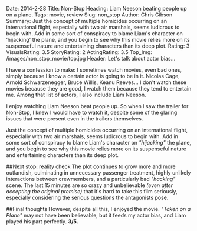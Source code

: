 Date: 2014-2-28
Title: Non-Stop
Heading: Liam Neeson beating people up on a plane.
Tags: movie, review
Slug: non_stop
Author: Chris Gibson
Summary: Just the concept of multiple homicides occurring on an international flight, especially with two air marshals, seems ludicrous to begin with. Add in some sort of conspiracy to blame Liam's character on ‘hijacking' the plane, and you begin to see why this movie relies more on its suspenseful nature and entertaining characters than its deep plot.
Rating: 3
VisualsRating: 3.5
StoryRating: 2
ActingRating: 3.5
Top_Img: /images/non_stop_movie/top.jpg
Header: Let's talk about actor bias...

I have a confession to make: I sometimes watch movies, even bad ones, simply because I know a certain actor is going to be in it. Nicolas Cage, Arnold Schwarzenegger, Bruce Willis, Keanu Reeves... I don't watch these movies because they are good, I watch them because they tend to entertain me. Among that list of actors, I also include Liam Neeson.

I enjoy watching Liam Neeson beat people up. So when I saw the trailer for Non-Stop, I knew I would have to watch it, despite some of the glaring issues that were present even in the trailers themselves.

Just the concept of multiple homicides occurring on an international flight, especially with two air marshals, seems ludicrous to begin with. Add in some sort of conspiracy to blame Liam's character on *"hijacking"* the plane, and you begin to see why this movie relies more on its suspenseful nature and entertaining characters than its deep plot.

##Next stop: reality check
The plot continues to grow more and more outlandish, culminating in unnecessary passenger treatment, highly unlikely interactions between crewmembers, and a particularly bad *"hacking"* scene. The last 15 minutes are so crazy and unbelievable *(even after accepting the original premise)* that it's hard to take this film seriously, especially considering the serious questions the antagonists pose.

##Final thoughts
However, despite all this, I enjoyed the movie. *"Taken on a Plane"* may not have been believable, but it feeds my actor bias, and Liam played his part perfectly. **3/5.**
